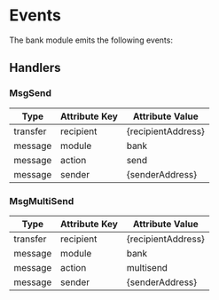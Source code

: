 # Events

The bank module emits the following events:

## Handlers

### MsgSend

| Type     | Attribute Key | Attribute Value    |
|----------|---------------|--------------------|
| transfer | recipient     | {recipientAddress} |
| message  | module        | bank               |
| message  | action        | send               |
| message  | sender        | {senderAddress}    |

### MsgMultiSend

| Type     | Attribute Key | Attribute Value    |
|----------|---------------|--------------------|
| transfer | recipient     | {recipientAddress} |
| message  | module        | bank               |
| message  | action        | multisend          |
| message  | sender        | {senderAddress}    |
